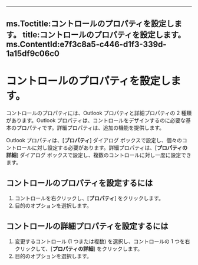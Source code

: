 

---
ms.Toctitle:コントロールのプロパティを設定します。
title:コントロールのプロパティを設定します。
ms.ContentId:e7f3c8a5-c446-d1f3-339d-1a15df9c06c0
---
# コントロールのプロパティを設定します。




コントロールのプロパティには、Outlook プロパティと詳細プロパティの 2 種類があります。Outlook プロパティは、コントロールをデザインするのに必要な基本のプロパティです。詳細プロパティは、追加の機能を提供します。



Outlook プロパティは、[**プロパティ**] ダイアログ ボックスで設定し、個々のコントロールに対し設定する必要があります。詳細プロパティは、[**プロパティの詳細**] ダイアログ ボックスで設定し、複数のコントロールに対し一度に設定できます。

## コントロールのプロパティを設定するには

1. コントロールを右クリックし、[**プロパティ**] をクリックします。
2. 目的のオプションを選択します。




## コントロールの詳細プロパティを設定するには

1. 変更するコントロール (1 つまたは複数) を選択し、コントロールの 1 つを右クリックして、[**プロパティの詳細**] をクリックします。
2. 目的のオプションを選択します。





